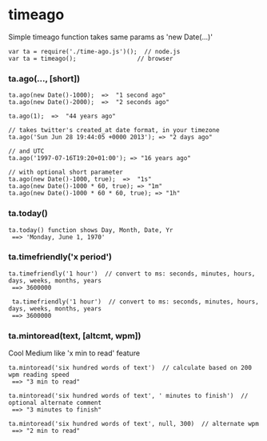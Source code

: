 timeago
=======

Simple timeago function takes same params as 'new Date(...)'

````
var ta = require('./time-ago.js')();  // node.js
var ta = timeago();					// browser
````

### ta.ago(..., [short])
````
ta.ago(new Date()-1000);  =>  "1 second ago"
ta.ago(new Date()-2000);  =>  "2 seconds ago"

ta.ago(1);  =>  "44 years ago"

// takes twitter's created_at date format, in your timezone
ta.ago('Sun Jun 28 19:44:05 +0000 2013'); => "2 days ago"

// and UTC
ta.ago('1997-07-16T19:20+01:00'); => "16 years ago"

// with optional short parameter
ta.ago(new Date()-1000, true);  =>  "1s"
ta.ago(new Date()-1000 * 60, true); => "1m"
ta.ago(new Date()-1000 * 60 * 60, true); => "1h"

````
### ta.today()
````
ta.today() function shows Day, Month, Date, Yr    
 ==> 'Monday, June 1, 1970'    
````

### ta.timefriendly('x period')
````
ta.timefriendly('1 hour')  // convert to ms: seconds, minutes, hours, days, weeks, months, years
 ==> 3600000

 ta.timefriendly('1 hour')  // convert to ms: seconds, minutes, hours, days, weeks, months, years
 ==> 3600000
````

### ta.mintoread(text, [altcmt, wpm])

Cool Medium like 'x min to read' feature

````
ta.mintoread('six hundred words of text')  // calculate based on 200 wpm reading speed
 ==> "3 min to read"

ta.mintoread('six hundred words of text', ' minutes to finish')  // optional alternate comment
 ==> "3 minutes to finish"

ta.mintoread('six hundred words of text', null, 300)  // alternate wpm
 ==> "2 min to read"
````
